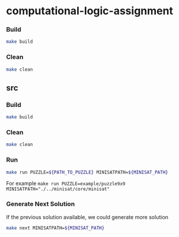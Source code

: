 # computational-logic-assignment

### Build

```bash
make build
```

### Clean

```bash
make clean
```

## src

### Build

```bash
make build
```

### Clean

```bash
make clean
```

### Run

```bash
make run PUZZLE=${PATH_TO_PUZZLE} MINISATPATH=${MINISAT_PATH}
```

For example `make run PUZZLE=example/puzzle9x9 MINISATPATH="./../minisat/core/minisat"`

### Generate Next Solution

If the previous solution available, we could generate more solution

```bash
make next MINISATPATH=${MINISAT_PATH}
```
